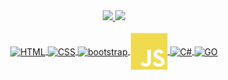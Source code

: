 <div align="center">
  <a href="https://github.com/eversonps">
  <img height="180em" src="https://github-readme-stats.vercel.app/api?username=eversonps&show_icons=true&theme=tokyonight&include_all_commits=true&count_private=true"/>
  <img height="180em" src="https://github-readme-stats.vercel.app/api/top-langs/?username=eversonps&layout=compact&langs_count=7&theme=tokyonight"/>
</div>
  
<div style="display: inline_block" align="center"><br>
  <img align="center" alt="HTML" height="60" width="60" src="https://cdn.jsdelivr.net/gh/devicons/devicon/icons/html5/html5-plain-wordmark.svg">
  <img align="center" alt="CSS" height="60" width="60" src="https://cdn.jsdelivr.net/gh/devicons/devicon/icons/css3/css3-plain-wordmark.svg">
  <img align="center" alt="bootstrap" height="60" width="60"  src="https://camo.githubusercontent.com/c76217244e1b3700a87058abf858e20a313b06dfadd972121d0d42de5bd20fa5/68747470733a2f2f63646e2e6a7364656c6976722e6e65742f67682f64657669636f6e732f64657669636f6e2f69636f6e732f626f6f7473747261702f626f6f7473747261702d6f726967696e616c2e737667">
  <img align="center" alt="JS" height="60" width="60" src="https://raw.githubusercontent.com/devicons/devicon/master/icons/javascript/javascript-plain.svg">
  <img align="center" alt="C#" height="60" width="60" src="https://cdn.jsdelivr.net/gh/devicons/devicon/icons/csharp/csharp-plain.svg">
  <img align="center" alt="GO" height="60" widht="60" src="https://cdn.jsdelivr.net/gh/devicons/devicon/icons/go/go-original-wordmark.svg" />
</div>

